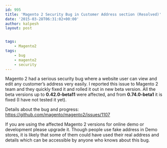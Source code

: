 ```yaml
---
id: 995
title: 'Magento 2 Security Bug in Customer Address section (Resolved)'
date: '2015-03-28T06:31:02+00:00'
author: kalpesh
layout: post


tags:
    - Magento2
tags:
    - bug
    - magento2
    - security
---
```


Magento 2 had a serious security bug where a website user can view and edit any customer’s address very easily. I reported this issue to Magento 2 team and they quickly fixed it and rolled it out in new beta version. All the beta versions up to **0.42.0-beta11** were affected, and from **0.74.0-beta1** it is fixed (I have not tested it yet).

Details about the bug and progress: <https://github.com/magento/magento2/issues/1107>

If you are using the affected Magento 2 versions for online demo or development please upgrade it. Though people use fake address in Demo stores, it is likely that some of them could have used their real address and details which can be accessible by anyone who knows about this bug.